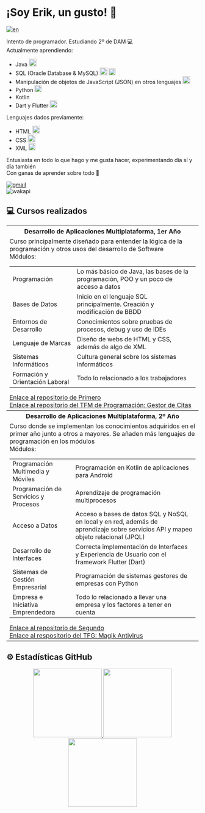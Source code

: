 <h1>
¡Soy Erik, un gusto! 👋
</h1>

[![en](https://img.shields.io/badge/lang-en-red.svg)](https://github.com/ErikAT04/ErikAT04/blob/main/README-en.md)


<p>
  Intento de programador. Estudiando 2º de DAM 💻<br>
  Actualmente aprendiendo:
  <ul>
    <li>Java <img src="https://cdn-icons-png.flaticon.com/512/226/226777.png" height="20px"></li>
    <li>SQL (Oracle Database & MySQL) <img src="https://www.oracle.com/asset/web/favicons/favicon-32.png" height="20px"> <img src="https://labs.mysql.com/common/themes/sakila/favicon.ico" height="18px"></li>
    <li>Manipulación de objetos de JavaScript (JSON) en otros lenguajes <img src="https://cdn-icons-png.flaticon.com/512/136/136525.png" height="20px"></li>
    <li>Python <img src="https://www.python.org/static/favicon.ico" height="18px"></li>
    <li>Kotlin <img src="https://kotlinlang.org//assets/images/favicon.svg?v2" height="16px"></li>
    <li>Dart y Flutter <img src="https://storage.googleapis.com/cms-storage-bucket/4fd0db61df0567c0f352.png" height="19px"></li>
  </ul>
  Lenguajes dados previamente:
  <ul>
    <li>HTML <img src="https://static-00.iconduck.com/assets.00/html-5-icon-726x1024-evem6gg5.png" height="20px"></li>
    <li>CSS <img src="https://upload.wikimedia.org/wikipedia/commons/thumb/d/d5/CSS3_logo_and_wordmark.svg/1200px-CSS3_logo_and_wordmark.svg.png" height="20px"></li>
    <li>XML <img src="https://cdn-icons-png.flaticon.com/512/337/337959.png" height="18px"></li>
  </ul>
  Entusiasta en todo lo que hago y me gusta hacer, experimentando día sí y día también<br>
  Con ganas de aprender sobre todo 📖
</p>

<a href="mailto:aterik.dev@gmail.com" target="_blank">
  <img alt="gmail" src="https://img.shields.io/badge/Gmail-aterik.dev%40gmail.com-%233f8b47">
</a>
<br>
<img alt="wakapi" src="https://img.shields.io/endpoint?url=https://wakapi.dev/api/compat/shields/v1/ByErikAT/interval:all_time&label=All%20time&color=blue"/>


## 💻 Cursos realizados
<table width="30%">
  <tr>
    <th>
      Desarrollo de Aplicaciones Multiplataforma, 1er Año 
    </th>
  </tr>
  <tr>
    <td>
      Curso principalmente diseñado para entender la lógica de la programación y otros usos del desarrollo de Software <br>
      Módulos:
      <table>
        <tr>
          <td>Programación</td>
          <td>Lo más básico de Java, las bases de la programación, POO y un poco de acceso a datos</td>
        </tr>
        <tr>
          <td>Bases de Datos</td>
          <td>Inicio en el lenguaje SQL principalmente. Creación y modificación de BBDD</td>
        </tr>
        <tr>
          <td>Entornos de Desarrollo</td>
          <td>Conocimientos sobre pruebas de procesos, debug y uso de IDEs</td>
        </tr>
        <tr>
          <td>Lenguaje de Marcas</td>
          <td>Diseño de webs de HTML y CSS, además de algo de XML</td>
        </tr>
        <tr>
          <td>Sistemas Informáticos</td>
          <td>Cultura general sobre los sistemas informáticos</td>
        </tr>
        <tr>
          <td>Formación y Orientación Laboral</td>
          <td>Todo lo relacionado a los trabajadores</td>
        </tr>
      </table>
      <a href="https://github.com/ErikAT04/DAM-1">Enlace al repositorio de Primero</a><br>
      <a href="https://github.com/ErikAT04/TFM-PROG">Enlace al repositorio del TFM de Programación: Gestor de Citas</a><br>
    </td>
  </tr>
  <tr>
    <th>
      Desarrollo de Aplicaciones Multiplataforma, 2º Año 
    </th>
  </tr>
  <tr>
    <td>
      Curso donde se implementan los conocimientos adquiridos en el primer año junto a otros a mayores. Se añaden más lenguajes de programación en los módulos <br>
      Módulos:
      <table>
        <tr>
          <td>Programación Multimedia y Móviles</td>
          <td>Programación en Kotlin de aplicaciones para Android</td>
        </tr>
        <tr>
          <td>Programación de Servicios y Procesos</td>
          <td>Aprendizaje de programación multiprocesos</td>
        </tr>
        <tr>
          <td>Acceso a Datos</td>
          <td>Acceso a bases de datos SQL y NoSQL en local y en red, además de aprendizaje sobre servicios API y mapeo objeto relacional (JPQL)</td>
        </tr>
        <tr>
          <td>Desarrollo de Interfaces</td>
          <td>Correcta implementación de Interfaces y Experiencia de Usuario con el framework Flutter (Dart)</td>
        </tr>
        <tr>
          <td>Sistemas de Gestión Empresarial</td>
          <td>Programación de sistemas gestores de empresas con Python</td>
        </tr>
        <tr>
          <td>Empresa e Iniciativa Emprendedora</td>
          <td>Todo lo relacionado a llevar una empresa y los factores a tener en cuenta</td>
        </tr>
      </table>
      <a href="https://github.com/ErikAT04/DAM-2">Enlace al repositorio de Segundo</a><br>
      <a href="https://github.com/ErikAT04/TFG_Antivirus_ErikAT">Enlace al respositorio del TFG: Magik Antivirus</a>
    </td>
  </tr>
</table>

## ⚙️ Estadísticas GitHub 
<p align="center">
<a href="https://github.com/ErikAT04">
  <img height="180em" src="https://github-readme-stats-eight-theta.vercel.app/api?username=ErikAT04&show_icons=true&theme=tokyonight&include_all_commits=true&count_private=true"/>
  <img height="180em" src="https://github-readme-stats.vercel.app/api/top-langs/?username=ErikAT04&layout=compact&theme=tokyonight"/>
  <img height="180em" src="https://github-readme-stats.vercel.app/api/wakatime?username=ByErikAT&api_domain=wakapi.dev&theme=tokyonight&custom_title=Wakapi%20Week%20Stats"/>
</a>
</p>
